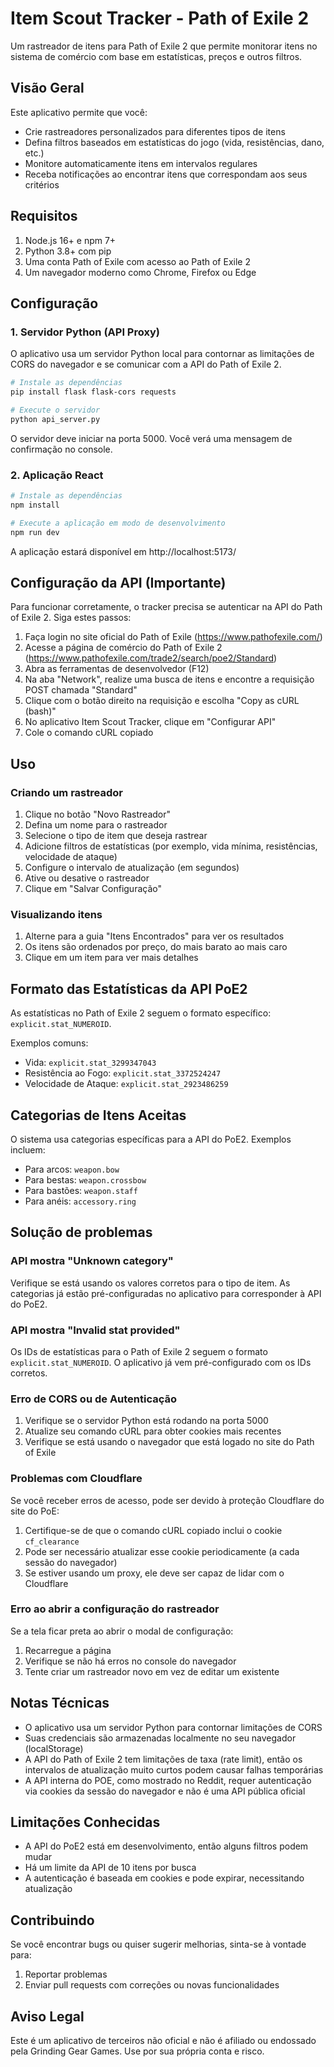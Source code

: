 
# Item Scout Tracker - Path of Exile 2

Um rastreador de itens para Path of Exile 2 que permite monitorar itens no sistema de comércio com base em estatísticas, preços e outros filtros.

## Visão Geral

Este aplicativo permite que você:
- Crie rastreadores personalizados para diferentes tipos de itens
- Defina filtros baseados em estatísticas do jogo (vida, resistências, dano, etc.)
- Monitore automaticamente itens em intervalos regulares
- Receba notificações ao encontrar itens que correspondam aos seus critérios

## Requisitos

1. Node.js 16+ e npm 7+
2. Python 3.8+ com pip
3. Uma conta Path of Exile com acesso ao Path of Exile 2
4. Um navegador moderno como Chrome, Firefox ou Edge

## Configuração

### 1. Servidor Python (API Proxy)

O aplicativo usa um servidor Python local para contornar as limitações de CORS do navegador e se comunicar com a API do Path of Exile 2.

```bash
# Instale as dependências
pip install flask flask-cors requests

# Execute o servidor
python api_server.py
```

O servidor deve iniciar na porta 5000. Você verá uma mensagem de confirmação no console.

### 2. Aplicação React

```bash
# Instale as dependências
npm install

# Execute a aplicação em modo de desenvolvimento
npm run dev
```

A aplicação estará disponível em http://localhost:5173/

## Configuração da API (Importante)

Para funcionar corretamente, o tracker precisa se autenticar na API do Path of Exile 2. Siga estes passos:

1. Faça login no site oficial do Path of Exile (https://www.pathofexile.com/)
2. Acesse a página de comércio do Path of Exile 2 (https://www.pathofexile.com/trade2/search/poe2/Standard)
3. Abra as ferramentas de desenvolvedor (F12)
4. Na aba "Network", realize uma busca de itens e encontre a requisição POST chamada "Standard"
5. Clique com o botão direito na requisição e escolha "Copy as cURL (bash)"
6. No aplicativo Item Scout Tracker, clique em "Configurar API"
7. Cole o comando cURL copiado

## Uso

### Criando um rastreador

1. Clique no botão "Novo Rastreador"
2. Defina um nome para o rastreador
3. Selecione o tipo de item que deseja rastrear
4. Adicione filtros de estatísticas (por exemplo, vida mínima, resistências, velocidade de ataque)
5. Configure o intervalo de atualização (em segundos)
6. Ative ou desative o rastreador
7. Clique em "Salvar Configuração"

### Visualizando itens

1. Alterne para a guia "Itens Encontrados" para ver os resultados
2. Os itens são ordenados por preço, do mais barato ao mais caro
3. Clique em um item para ver mais detalhes

## Formato das Estatísticas da API PoE2

As estatísticas no Path of Exile 2 seguem o formato específico: `explicit.stat_NUMEROID`.

Exemplos comuns:
- Vida: `explicit.stat_3299347043`
- Resistência ao Fogo: `explicit.stat_3372524247`
- Velocidade de Ataque: `explicit.stat_2923486259`

## Categorias de Itens Aceitas

O sistema usa categorias específicas para a API do PoE2. Exemplos incluem:
- Para arcos: `weapon.bow`
- Para bestas: `weapon.crossbow`
- Para bastões: `weapon.staff`
- Para anéis: `accessory.ring`

## Solução de problemas

### API mostra "Unknown category"

Verifique se está usando os valores corretos para o tipo de item. As categorias já estão pré-configuradas no aplicativo para corresponder à API do PoE2.

### API mostra "Invalid stat provided"

Os IDs de estatísticas para o Path of Exile 2 seguem o formato `explicit.stat_NUMEROID`. O aplicativo já vem pré-configurado com os IDs corretos.

### Erro de CORS ou de Autenticação

1. Verifique se o servidor Python está rodando na porta 5000
2. Atualize seu comando cURL para obter cookies mais recentes
3. Verifique se está usando o navegador que está logado no site do Path of Exile

### Problemas com Cloudflare

Se você receber erros de acesso, pode ser devido à proteção Cloudflare do site do PoE:
1. Certifique-se de que o comando cURL copiado inclui o cookie `cf_clearance`
2. Pode ser necessário atualizar esse cookie periodicamente (a cada sessão do navegador)
3. Se estiver usando um proxy, ele deve ser capaz de lidar com o Cloudflare

### Erro ao abrir a configuração do rastreador

Se a tela ficar preta ao abrir o modal de configuração:
1. Recarregue a página
2. Verifique se não há erros no console do navegador
3. Tente criar um rastreador novo em vez de editar um existente

## Notas Técnicas

- O aplicativo usa um servidor Python para contornar limitações de CORS
- Suas credenciais são armazenadas localmente no seu navegador (localStorage)
- A API do Path of Exile 2 tem limitações de taxa (rate limit), então os intervalos de atualização muito curtos podem causar falhas temporárias
- A API interna do POE, como mostrado no Reddit, requer autenticação via cookies da sessão do navegador e não é uma API pública oficial

## Limitações Conhecidas

- A API do PoE2 está em desenvolvimento, então alguns filtros podem mudar
- Há um limite da API de 10 itens por busca
- A autenticação é baseada em cookies e pode expirar, necessitando atualização

## Contribuindo

Se você encontrar bugs ou quiser sugerir melhorias, sinta-se à vontade para:
1. Reportar problemas
2. Enviar pull requests com correções ou novas funcionalidades

## Aviso Legal

Este é um aplicativo de terceiros não oficial e não é afiliado ou endossado pela Grinding Gear Games. Use por sua própria conta e risco.
